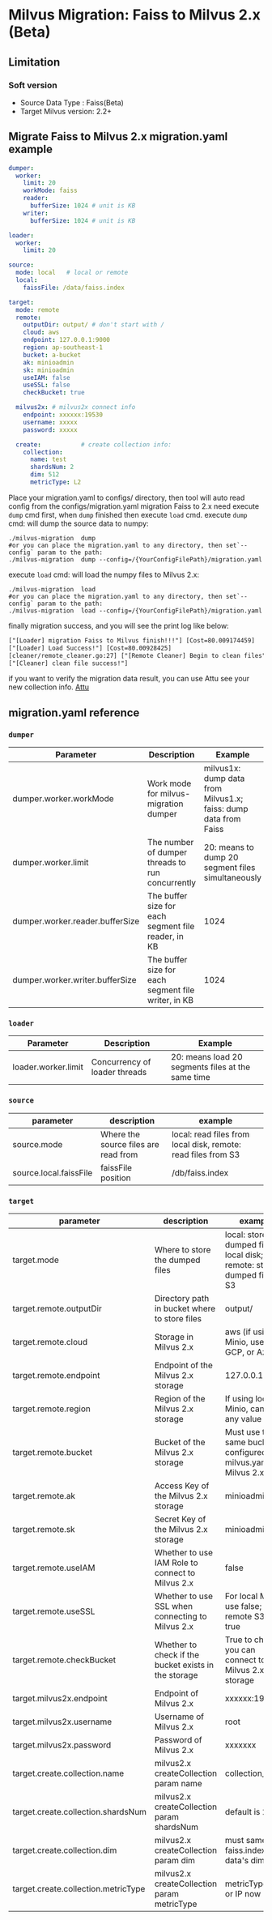 # Milvus Migration: Faiss to Milvus 2.x (Beta)

## Limitation

### Soft version
- Source Data Type : Faiss(Beta)
- Target Milvus version:  2.2+


## Migrate Faiss to Milvus 2.x migration.yaml example

```yaml
dumper:
  worker:
    limit: 20
    workMode: faiss
    reader:
      bufferSize: 1024 # unit is KB
    writer:
      bufferSize: 1024 # unit is KB

loader:
  worker:
    limit: 20

source:
  mode: local   # local or remote
  local:
    faissFile: /data/faiss.index

target:
  mode: remote
  remote:
    outputDir: output/ # don't start with /
    cloud: aws
    endpoint: 127.0.0.1:9000
    region: ap-southeast-1
    bucket: a-bucket
    ak: minioadmin
    sk: minioadmin
    useIAM: false
    useSSL: false
    checkBucket: true

  milvus2x: # milvus2x connect info
    endpoint: xxxxxx:19530
    username: xxxxx
    password: xxxxx

  create:           # create collection info:
    collection:
      name: test
      shardsNum: 2
      dim: 512
      metricType: L2
```
Place your migration.yaml to configs/ directory, then tool will auto read config from the configs/migration.yaml
migration Faiss to 2.x need execute `dump` cmd first, when `dump` finished then execute `load` cmd.
execute `dump` cmd: will dump the source data to numpy:
```shell
./milvus-migration  dump
#or you can place the migration.yaml to any directory, then set`--config` param to the path:
./milvus-migration  dump --config=/{YourConfigFilePath}/migration.yaml
```
execute `load` cmd: will load the numpy files to Milvus 2.x:
```shell
./milvus-migration  load
#or you can place the migration.yaml to any directory, then set`--config` param to the path:
./milvus-migration  load --config=/{YourConfigFilePath}/migration.yaml
```
finally migration success, and you will see the print log like below:
```html
["[Loader] migration Faiss to Milvus finish!!!"] [Cost=80.009174459]
["[Loader] Load Success!"] [Cost=80.00928425]
[cleaner/remote_cleaner.go:27] ["[Remote Cleaner] Begin to clean files"] [bucket=a-bucket] [rootPath=testfiles/output/zwh/migration]
["[Cleaner] clean file success!"]
```
if you want to verify the migration data result, you can use Attu see your new collection info. [Attu](https://github.com/zilliztech/attu)


## migration.yaml reference

### `dumper`

| Parameter                       | Description                                         | Example                                                         |
|---------------------------------|-----------------------------------------------------|-----------------------------------------------------------------|
| dumper.worker.workMode          | Work mode for milvus-migration dumper               | milvus1x: dump data from Milvus1.x; faiss: dump data from Faiss |
| dumper.worker.limit             | The number of dumper threads to run concurrently    | 20: means to dump 20 segment files simultaneously               |
| dumper.worker.reader.bufferSize | The buffer size for each segment file reader, in KB | 1024                                                            |
| dumper.worker.writer.bufferSize | The buffer size for each segment file writer, in KB | 1024                                                            |

### `loader`

| Parameter           | Description                   | Example                                           |
|---------------------|-------------------------------|---------------------------------------------------|
| loader.worker.limit | Concurrency of loader threads | 20: means load 20 segments files at the same time |


### `source`

| parameter              | description                                       | example                                                       |
|------------------------|---------------------------------------------------|---------------------------------------------------------------|
| source.mode            | Where the source files are read from              | local: read files from local disk, remote: read files from S3 |
| source.local.faissFile | faissFile position                                | /db/faiss.index                                               |

### `target`

| parameter                           | description                                          | example                                                                   |
|-------------------------------------|------------------------------------------------------|---------------------------------------------------------------------------|
| target.mode                         | Where to store the dumped files                      | local: store dumped files on local disk; remote: store dumped files on S3 |
| target.remote.outputDir             | Directory path in bucket where to store files        | output/                                                                   |
| target.remote.cloud                 | Storage in Milvus 2.x                                | aws (if using Minio, use aws), GCP, or Azure                              |
| target.remote.endpoint              | Endpoint of the Milvus 2.x storage                   | 127.0.0.1:9000                                                            |
| target.remote.region                | Region of the Milvus 2.x storage                     | If using local Minio, can use any value                                   |
| target.remote.bucket                | Bucket of the Milvus 2.x storage                     | Must use the same bucket as configured in milvus.yaml for Milvus 2.x      |
| target.remote.ak                    | Access Key of the Milvus 2.x storage                 | minioadmin                                                                |
| target.remote.sk                    | Secret Key of the Milvus 2.x storage                 | minioadmin                                                                |
| target.remote.useIAM                | Whether to use IAM Role to connect to Milvus 2.x     | false                                                                     |
| target.remote.useSSL                | Whether to use SSL when connecting to Milvus 2.x     | For local Minio, use false; for remote S3, use true                       |
| target.remote.checkBucket           | Whether to check if the bucket exists in the storage | True to check if you can connect to the Milvus 2.x storage                |
| target.milvus2x.endpoint            | Endpoint of Milvus 2.x                               | xxxxxx:19530                                                              |
| target.milvus2x.username            | Username of Milvus 2.x                               | root                                                                      |
| target.milvus2x.password            | Password of Milvus 2.x                               | xxxxxxx                                                                   |
| target.create.collection.name       | milvus2.x createCollection param name                | collection_name                                                           |
| target.create.collection.shardsNum  | milvus2.x createCollection param shardsNum           | default is 2                                                              |
| target.create.collection.dim        | milvus2.x createCollection param dim                 | must same with faiss.index data's dim                                     |
| target.create.collection.metricType | milvus2.x createCollection param metricType          | metricType: L2 or IP now                                                  |

